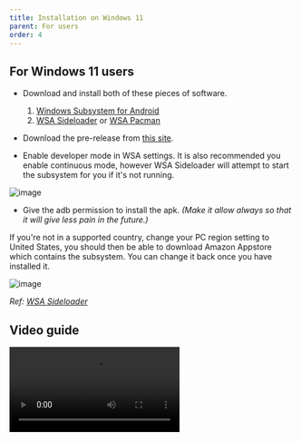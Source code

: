 ```yaml
---
title: Installation on Windows 11
parent: For users
order: 4
---
```


## For Windows 11 users

- Download and install both of these pieces of software.
	1. [Windows Subsystem for Android](https://apps.microsoft.com/store/detail/windows-subsystem-for-android%E2%84%A2-with-amazon-appstore/9P3395VX91NR?hl=en-us&gl=us)
	2. [WSA Sideloader](https://github.com/infinitepower18/WSA-Sideloader) or [WSA Pacman](https://github.com/alesimula/wsa_pacman)

- Download the pre-release from [this site](https://recloudstream.github.io). 
- Enable developer mode in WSA settings. It is also recommended you enable continuous mode, however WSA Sideloader will attempt to start the subsystem for you if it's not running. 

![image](https://user-images.githubusercontent.com/57977673/194704052-a1062c43-df9e-434a-8f5d-ea6ef249c041.png)

- Give the adb permission to install the apk. *(Make it allow always so that it will give less pain in the future.)*

If you're not in a supported country, change your PC region setting to United States, you should then be able to download Amazon Appstore which contains the subsystem. You can change it back once you have installed it.

![image](https://user-images.githubusercontent.com/57977673/194704070-b83185bd-d3d8-4d88-aa67-871a9feaf189.png)

*Ref: [WSA Sideloader](https://github.com/infinitepower18/WSA-Sideloader)*


## Video guide

<video src="https://cdn.discordapp.com/attachments/737724143570780260/1031100838212538388/wsa.mp4" controls>